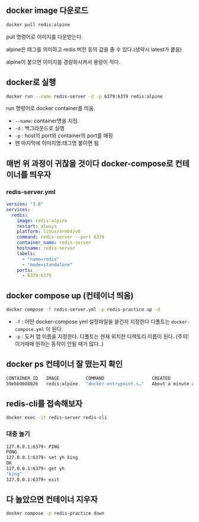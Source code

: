 ## docker image 다운로드

```bash
docker pull redis:alpine
```

pull 명령어로 이미지를 다운받는다.

alpine은 태그를 의미하고 redis 버전 등의 값을 줄 수 있다.(생략시 latest가 붙음)

alpine이 붙으면 이미지를 경량화시켜서 용량이 적다.

## docker로 실행

```bash
docker run --name redis-server -d -p 6379:6379 redis:alpine
```

run 명령어로 docker container를 띄움.

- `--name`: container명을 지정.
- `-d` : 백그라운드로 실행
- `-p` : host의 port와 container의 port를 매핑
- 맨 마지막에 이미지명:태그명 붙이면 됨

## 매번 위 과정이 귀찮을 것이다 docker-compose로 컨테이너를 띄우자

### redis-server.yml

```yaml
version: "3.8"
services:
  redis:
    image: redis:alpine
    restart: always
    platform: linux/arm64/v8
    command: redis-server --port 6379
    container_name: redis-server
    hostname: redis-server
    labels:
      - "name=redis"
      - "mode=standalone"
    ports:
      - 6379:6379
```

## ****docker compose up (컨테이너 띄움)****

```bash
docker compose -f redis-server.yml -p redis-practice up -d
```

- `-f` : 어떤 docker-compose yml 설정파일을 쓸건지 지정한다 디폴트는 `docker-compose.yml` 이 된다.
- `-p` : 도커 앱 이름을 지정한다. 디폴트는 현재 위치한 디렉토리 이름이 된다. (주의! 이거때매 원하는 동작이 안될 때가 많다..)

## docker ps 컨테이너 잘 떴는지 확인

```bash
CONTAINER ID   IMAGE          COMMAND                  CREATED              STATUS              PORTS                    NAMES
59ebb9608826   redis:alpine   "docker-entrypoint.s…"   About a minute ago   Up About a minute   0.0.0.0:6379->6379/tcp   redis-server
```

## redis-cli를 접속해보자

```bash
docker exec -it redis-server redis-cli
```

### 대충 놀기

```bash
127.0.0.1:6379> PING
PONG
127.0.0.1:6379> set yh king
OK
127.0.0.1:6379> get yh
"king"
127.0.0.1:6379> exit
```

## 다 놀았으면 컨테이너 지우자

```bash
docker compose -p redis-practice down
```
